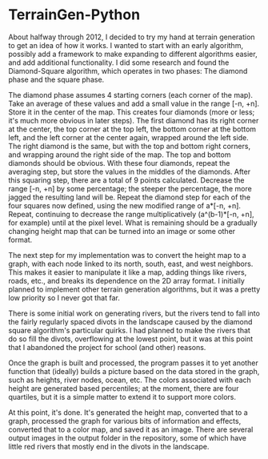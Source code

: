 TerrainGen-Python
==========
About halfway through 2012, I decided to try my hand at terrain generation to get an idea of how it works.  I wanted to start with an early algorithm, possibly add a framework to make expanding to different algorithms easier, and add additional functionality.  I did some research and found the Diamond-Square algorithm, which operates in two phases:  The diamond phase and the square phase.  

The diamond phase assumes 4 starting corners (each corner of the map).  Take an average of these values and add a small value in the range [-n, +n].  Store it in the center of the map.  This creates four diamonds (more or less; it's much more obvious in later steps).  The first diamond has its right corner at the center, the top corner at the top left, the bottom corner at the bottom left, and the left corner at the center again, wrapped around the left side.  The right diamond is the same, but with the top and bottom right corners, and wrapping around the right side of the map.  The top and bottom diamonds should be obvious.  With these four diamonds, repeat the averaging step, but store the values in the middles of the diamonds.  After this squaring step, there are a total of 9 points calculated.  Decrease the range [-n, +n] by some percentage; the steeper the percentage, the more jagged the resulting land will be.  Repeat the diamond step for each of the four squares now defined, using the new modified range of a*[-n, +n].  Repeat, continuing to decrease the range multiplicatively (a^(b-1)*[-n, +n], for example) until at the pixel level.  What is remaining should be a gradually changing height map that can be turned into an image or some other format.

The next step for my implementation was to convert the height map to a graph, with each node linked to its north, south, east, and west neighbors.  This makes it easier to manipulate it like a map, adding things like rivers, roads, etc., and breaks its dependence on the 2D array format.  I initially planned to implement other terrain generation algorithms, but it was a pretty low priority so I never got that far.

There is some initial work on generating rivers, but the rivers tend to fall into the fairly regularly spaced divots in the landscape caused by the diamond square algorithm's particular quirks.  I had planned to make the rivers that do so fill the divots, overflowing at the lowest point, but it was at this point that I abandoned the project for school (and other) reasons.

Once the graph is built and processed, the program passes it to yet another function that (ideally) builds a picture based on the data stored in the graph, such as heights, river nodes, ocean, etc.  The colors associated with each height are generated based percentiles; at the moment, there are four quartiles, but it is a simple matter to extend it to support more colors.

At this point, it's done.  It's generated the height map, converted that to a graph, processed the graph for various bits of information and effects, converted that to a color map, and saved it as an image.  There are several output images in the output folder in the repository, some of which have little red rivers that mostly end in the divots in the landscape.
